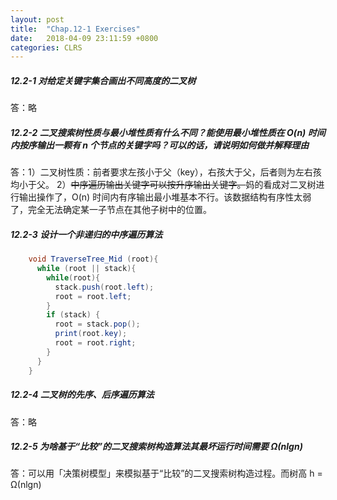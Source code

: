 ```yaml
---
layout: post
title:  "Chap.12-1 Exercises"
date:   2018-04-09 23:11:59 +0800
categories: CLRS
---
```

##### **12.2-1 对给定关键字集合画出不同高度的二叉树**
答：略

##### **12.2-2 二叉搜索树性质与最小堆性质有什么不同？能使用最小堆性质在 O(n) 时间内按序输出一颗有 n 个节点的关键字吗？可以的话，请说明如何做并解释理由**
答：1）二叉树性质：前者要求左孩小于父（key），右孩大于父，后者则为左右孩均小于父。
   2）<del>中序遍历输出关键字可以按升序输出关键字。</del>妈的看成对二叉树进行输出操作了，O(n) 时间内有序输出最小堆基本不行。该数据结构有序性太弱了，完全无法确定某一子节点在其他子树中的位置。

##### **12.2-3 设计一个非递归的中序遍历算法**
```java
    void TraverseTree_Mid (root){
      while (root || stack){
        while(root){
          stack.push(root.left);
          root = root.left;
        }
        if (stack) {
          root = stack.pop();
          print(root.key);
          root = root.right;
        }
      }
    }
```
##### **12.2-4 二叉树的先序、后序遍历算法**
答：略

##### **12.2-5 为啥基于“比较”的二叉搜索树构造算法其最坏运行时间需要 Ω(nlgn)**
答：可以用「决策树模型」来模拟基于“比较”的二叉搜索树构造过程。而树高 h = Ω(nlgn)

